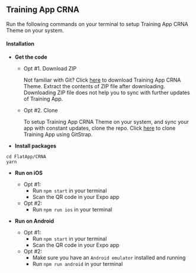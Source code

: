 
## Training App CRNA

Run the following commands on your terminal to setup Training App CRNA Theme on your system.


#### Installation

*	**Get the code**
	*	Opt #1. Download ZIP

		Not familiar with Git?
		Click [here](http://gitstrap.com/strapmobile/FlatApp/repository/archive.zip?ref=master) to download Training App CRNA Theme.
		Extract the contents of ZIP file after downloading.
		Downloading ZIP file does not help you to sync with further updates of Training App.

	*	Opt #2. Clone

		To setup Training App CRNA Theme on your system, and sync your app with constant updates, clone the repo.
		Click [here](http://gitstrap.com/strapmobile/FlatApp) to clone Training App using GitStrap.

*	**Install packages**
```
cd FlatApp/CRNA
yarn
```

*	**Run on iOS**
	*	Opt #1:
		*	Run `npm start` in your terminal
		*	Scan the QR code in your Expo app
	*	Opt #2:
		*	Run `npm run ios` in your terminal


*	**Run on Android**
	*	Opt #1:
		*	Run `npm start` in your terminal
		*	Scan the QR code in your Expo app
	*	Opt #2:
		*	Make sure you have an `Android emulator` installed and running
		*	Run `npm run android` in your terminal
